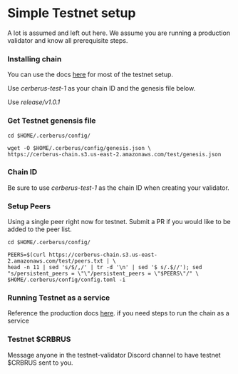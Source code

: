 # Simple Testnet setup

A lot is assumed and left out here. We assume you are running a production validator and know all prerequisite steps.

### Installing chain

You can use the docs <a href="hhttps://www.cerberus.zone/running-a-validator.html" target="_blank">here</a> for most of the testnet setup.

Use _cerberus-test-1_ as your chain ID and the genesis file below.

Use _release/v1.0.1_

### Get Testnet genensis file

```
cd $HOME/.cerberus/config/

wget -O $HOME/.cerberus/config/genesis.json \
https://cerberus-chain.s3.us-east-2.amazonaws.com/test/genesis.json
```

### Chain ID

Be sure to use _cerberus-test-1_ as the chain ID when creating your validator.

### Setup Peers

Using a single peer right now for testnet. Submit a PR if you would like to be added to the peer list.

```
cd $HOME/.cerberus/config/

PEERS=$(curl https://cerberus-chain.s3.us-east-2.amazonaws.com/test/peers.txt | \
head -n 11 | sed 's/$/,/' | tr -d '\n' | sed '$ s/.$//'); sed "s/persistent_peers = \"\"/persistent_peers = \"$PEERS\"/" \
$HOME/.cerberus/config/config.toml -i
```

### Running Testnet as a service

Reference the production docs <a href="https://www.cerberus.zone/running-a-validator.html#running-cerberus-as-a-service-systemd" target="_blank">here</a>. if you need steps to run the chain as a service

### Testnet $CRBRUS

Message anyone in the testnet-validator Discord channel to have testnet $CRBRUS sent to you.
